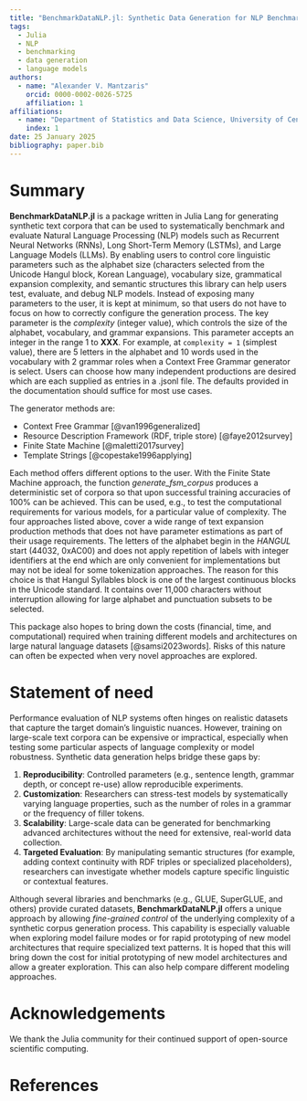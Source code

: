 ```yaml
---
title: "BenchmarkDataNLP.jl: Synthetic Data Generation for NLP Benchmarking"
tags:
  - Julia
  - NLP
  - benchmarking
  - data generation
  - language models
authors:
  - name: "Alexander V. Mantzaris"
    orcid: 0000-0002-0026-5725
    affiliation: 1
affiliations:
  - name: "Department of Statistics and Data Science, University of Central Florida (UCF), USA"
    index: 1
date: 25 January 2025
bibliography: paper.bib
---
```


# Summary

**BenchmarkDataNLP.jl** is a package written in Julia Lang for generating synthetic text corpora that can be used to systematically benchmark and evaluate Natural Language Processing (NLP) models such as Recurrent Neural Networks (RNNs), Long Short-Term Memory (LSTMs), and Large Language Models (LLMs). By enabling users to control core linguistic parameters such as the alphabet size (characters selected from the Unicode Hangul block, Korean Language), vocabulary size, grammatical expansion complexity, and semantic structures this library can help users test, evaluate, and debug NLP models. Instead of exposing many parameters to the user, it is kept at minimum, so that users do not have to focus on how to correctly configure the generation process. The key parameter is the *complexity* (integer value), which controls the size of the alphabet, vocabulary, and grammar expansions. This parameter accepts an integer in the range 1 to **XXX**. For example, at `complexity = 1` (simplest value), there are 5 letters in the alphabet and 10 words used in the vocabulary with 2 grammar roles when a Context Free Grammar generator is select. Users can choose how many independent productions are desired which are each supplied as entries in a .jsonl file. The defaults provided in the documentation should suffice for most use cases. 

The generator methods are:

  - Context Free Grammar [@van1996generalized]
  - Resource Description Framework (RDF, triple store) [@faye2012survey]
  - Finite State Machine [@maletti2017survey]
  - Template Strings [@copestake1996applying]

Each method offers different options to the user. With the Finite State Machine approach, the function *generate_fsm_corpus* produces a deterministic set of corpora so that upon successful training accuracies of 100% can be achieved. This can be used, e.g., to test the computational requirements for various models, for a particular value of complexity. The four approaches listed above, cover a wide range of text expansion production methods that does not have parameter estimations as part of their usage requirements. The letters of the alphabet begin in the *HANGUL* start (44032, 0xAC00) and does not apply repetition of labels with integer identifiers at the end which are only convenient for implementations but may not be ideal for some tokenization approaches. The reason for this choice is that Hangul Syllables block is one of the largest continuous blocks in the Unicode standard. It contains over 11,000 characters without interruption allowing for large alphabet and punctuation subsets to be selected.

This package also hopes to bring down the costs (financial, time, and computational) required when training different models and architectures on large natural language datasets [@samsi2023words]. Risks of this nature can often be expected when very novel approaches are explored.

# Statement of need

Performance evaluation of NLP systems often hinges on realistic datasets that capture the target domain’s linguistic nuances. However, training on large-scale text corpora can be expensive or impractical, especially when testing some particular aspects of language complexity or model robustness. Synthetic data generation helps bridge these gaps by:

1. **Reproducibility**: Controlled parameters (e.g., sentence length, grammar depth, or concept re-use) allow reproducible experiments.
2. **Customization**: Researchers can stress-test models by systematically varying language properties, such as the number of roles in a grammar or the frequency of filler tokens.
3. **Scalability**: Large-scale data can be generated for benchmarking advanced architectures without the need for extensive, real-world data collection.
4. **Targeted Evaluation**: By manipulating semantic structures (for example, adding context continuity with RDF triples or specialized placeholders), researchers can investigate whether models capture specific linguistic or contextual features.

Although several libraries and benchmarks (e.g., GLUE, SuperGLUE, and others) provide curated datasets, **BenchmarkDataNLP.jl** offers a unique approach by allowing *fine-grained control* of the underlying complexity of a  synthetic corpus generation process. This capability is especially valuable when exploring model failure modes or for rapid prototyping of new model architectures that require specialized text patterns. It is hoped that this will bring down the cost for initial prototyping of new model architectures and allow a greater exploration. This can also help compare different modeling approaches.

# Acknowledgements

We thank the Julia community for their continued support of open-source scientific computing.

# References

